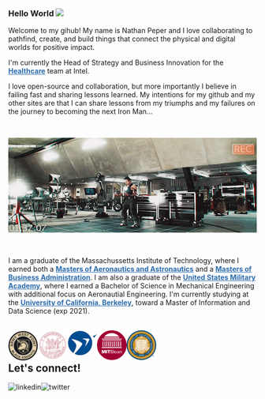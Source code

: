 ### Hello World <img src="https://media.giphy.com/media/hvRJCLFzcasrR4ia7z/giphy.gif" width="25px">

<p>Welcome to my gihub! My name is Nathan Peper and I love collaborating to pathfind, create, and build things that connect the physical and digital worlds for positive impact.</p> 

<p>I'm currently the Head of Strategy and Business Innovation for the <a href="https://www.intel.com/health" target="_blank" style="color: #2C6BAC; font-weight: bold">Healthcare</a> team at Intel.</p>

<p>I love open-source and collaboration, but more importantly I believe in failing fast and sharing lessons learned. My intentions for my github and my other sites are that I can share lessons from my triumphs and my failures on the journey to becoming the next Iron Man...</p>

<br>

<p align="center">
<img  alt="GIF" src="images/iron_man_lab.gif?raw=true" width="570" height="192" />
</p>

<br>

<p>I am a graduate of the Massachussetts Institute of Technology, where I earned both a <a href="https://aeroastro.mit.edu/" target="_blank" style="color: #2C6BAC; font-weight: bold">Masters of Aeronautics and Astronautics</a> and a <a href="https://mitsloan.mit.edu/" target="_blank" style="color: #2C6BAC; font-weight: bold">Masters of Business Administration</a>. I am also a graduate of the <a href="https://www.westpoint.edu/" target="_blank" style="color: #2C6BAC; font-weight: bold">United States Military Academy</a>, where I earned a Bachelor of Science in Mechanical Engineering with additional focus on Aeronautial Engineering. I'm currently studying at the <a href="https://datascience.berkeley.edu/" target="_blank" style="color: #2C6BAC; font-weight: bold">University of California, Berkeley</a>, toward a Master of Information and Data Science (exp 2021).</p>

<br>
<img align="left" alt="United States Military Academy at West Point, NY" src="images/west_point_seal.png" width=60 />
<img align="left" alt="Massachusetts Institute of Technology" src="images/mit_seal.png" width=60/>
<img align="left" alt="MIT Aero Astro" src="images/mit_aeroastro_seal.png" width=60/>
<img align="left" alt="MIT Sloan School of Management" src="images/mit_sloan_seal.png" width=60/>
<img align="left" alt="University of California, Berkeley" src="images/ucb_seal.png" width=60/>
<br>
<br>

## Let's connect!
[<img align="left" alt="linkedin" src="https://img.shields.io/badge/LinkedIn-0077B5?style=for-the-badge&logo=linkedin&logoColor=white" />](https://www.linkedin.com/in/nathanpeper/)
[<img align="left" alt="twitter" src="https://img.shields.io/badge/Twitter-1DA1F2?style=for-the-badge&logo=twitter&logoColor=white" />](https://www.twitter.com/NathanPeper/)
<br>
<br>
